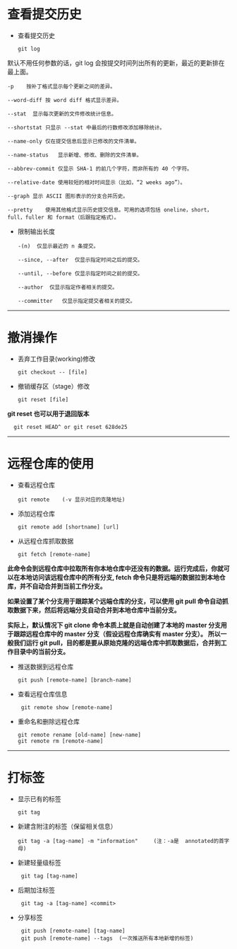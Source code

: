 # 查看提交历史

* 查看提交历史

      git log

默认不用任何参数的话，git log 会按提交时间列出所有的更新，最近的更新排在最上面。

    -p    按补丁格式显示每个更新之间的差异。
  
    --word-diff	按 word diff 格式显示差异。
  
    --stat	显示每次更新的文件修改统计信息。
  
    --shortstat	只显示 --stat 中最后的行数修改添加移除统计。
  
    --name-only	仅在提交信息后显示已修改的文件清单。
  
    --name-status	显示新增、修改、删除的文件清单。
  
    --abbrev-commit	仅显示 SHA-1 的前几个字符，而非所有的 40 个字符。
  
    --relative-date	使用较短的相对时间显示（比如，“2 weeks ago”）。
  
    --graph	显示 ASCII 图形表示的分支合并历史。
  
    --pretty	使用其他格式显示历史提交信息。可用的选项包括 oneline，short，full，fuller 和 format（后跟指定格式）。
  
* 限制输出长度

      -(n)	仅显示最近的 n 条提交。
    
      --since, --after	仅显示指定时间之后的提交。
    
      --until, --before	仅显示指定时间之前的提交。
    
      --author	仅显示指定作者相关的提交。
    
      --committer	仅显示指定提交者相关的提交。
    
----------------

# 撤消操作

* 丢弃工作目录(working)修改

      git checkout -- [file]
    
* 撤销缓存区（stage）修改

      git reset [file]
      
**git reset 也可以用于退回版本**

      git reset HEAD^ or git reset 628de25
      
-------

# 远程仓库的使用

* 查看远程仓库

      git remote    (-v 显示对应的克隆地址)
      
* 添加远程仓库

      git remote add [shortname] [url]
      
* 从远程仓库抓取数据

      git fetch [remote-name]
      
**此命令会到远程仓库中拉取所有你本地仓库中还没有的数据。运行完成后，你就可以在本地访问该远程仓库中的所有分支,
fetch 命令只是将远端的数据拉到本地仓库，并不自动合并到当前工作分支。**

**如果设置了某个分支用于跟踪某个远端仓库的分支，可以使用 git pull 命令自动抓取数据下来，然后将远端分支自动合并到本地仓库中当前分支。**

**实际上，默认情况下 git clone 命令本质上就是自动创建了本地的 master 分支用于跟踪远程仓库中的 master 分支（假设远程仓库确实有 master 分支）。
所以一般我们运行 git pull，目的都是要从原始克隆的远端仓库中抓取数据后，合并到工作目录中的当前分支。**

* 推送数据到远程仓库

      git push [remote-name] [branch-name]
      
* 查看远程仓库信息

       git remote show [remote-name]
       
* 重命名和删除远程仓库

      git remote rename [old-name] [new-name]
      git remote rm [remote-name]
      
--------

# 打标签

* 显示已有的标签

      git tag
      
* 新建含附注的标签（保留相关信息）

      git tag -a [tag-name] -m "information"     (注：-a是  annotated的首字母)
      
* 新建轻量级标签

       git tag [tag-name]
       
* 后期加注标签

       git tag -a [tag-name] <commit>
       
* 分享标签
  
       git push [remote-name] [tag-name]
       git push [remote-name] --tags  (一次推送所有本地新增的标签)
